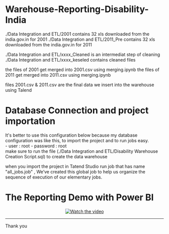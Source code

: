 # Warehouse-Reporting-Disability-India

./Data Integration and ETL/2001 contains 32 xls downloaded from the india.gov.in for 2001
./Data Integration and ETL/2011_Pre contains 32 xls downloaded from the india.gov.in for 2011

./Data Integration and ETL/xxxx_Cleaned is an intermediat step of cleaning ./Data Integration and ETL/xxxx_keseled contains cleaned files

the files of 2001 get merged into 2001.csv using merging.ipynb
the files of 2011 get merged into 2011.csv using merging.ipynb

files 2001.csv & 2011.csv are the final data we insert into the warehouse using Talend

# Database Connection and project importation

It's better to use this configuration below because my database configuration was like this, to import the project and to run jobs easy.<br>
    - user : root
    - password : root
<br>make sure to run the file (./Data Integration and ETL/Disability Warehouse Creation Script.sql) to create the data warehouse


when you import the project in Tatend Studio run job that has name "all_jobs.job" , We’ve created this global job to help us organize the sequence of execution of our elementary jobs.

# The Reporting Demo with Power BI 
<center>
  
[![Watch the video](https://i9.ytimg.com/vi/41ObhrmWKLo/mq1.jpg?sqp=CInei_EF&rs=AOn4CLCEx4MayQzzVHevZu73y1v7nkH7QA)](https://www.youtube.com/watch?v=41ObhrmWKLo&feature=youtu.be)
 
</center>



<hr>


Thank you
